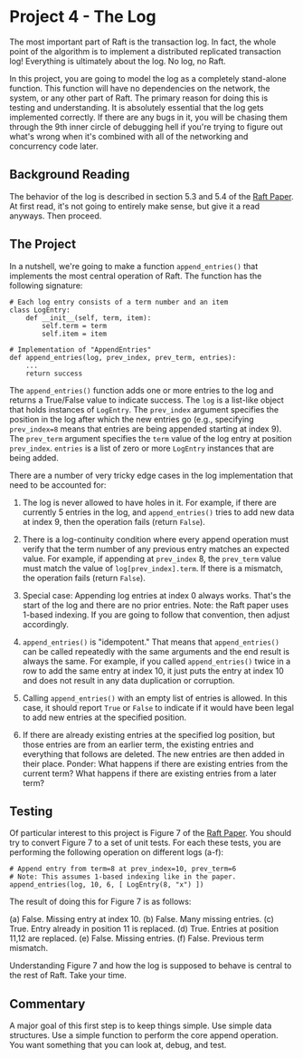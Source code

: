 # Project 4 - The Log

The most important part of Raft is the transaction log.  In fact, the
whole point of the algorithm is to implement a distributed replicated
transaction log!  Everything is ultimately about the log.  No log, no
Raft.

In this project, you are going to model the log as a completely
stand-alone function.  This function will have no dependencies on the
network, the system, or any other part of Raft.  The primary reason
for doing this is testing and understanding.  It is absolutely
essential that the log gets implemented correctly.  If there are any
bugs in it, you will be chasing them through the 9th inner circle of
debugging hell if you're trying to figure out what's wrong when it's
combined with all of the networking and concurrency code later.

## Background Reading

The behavior of the log is described in section 5.3 and 5.4 of the
[Raft Paper](https://raft.github.io/raft.pdf). At first read, it's not
going to entirely make sense, but give it a read anyways.  Then
proceed.

## The Project

In a nutshell, we're going to make a function `append_entries()` that
implements the most central operation of Raft.  The function has the
following signature:

```
# Each log entry consists of a term number and an item
class LogEntry:
    def __init__(self, term, item):
        self.term = term
        self.item = item

# Implementation of "AppendEntries"
def append_entries(log, prev_index, prev_term, entries):
    ...
    return success
```

The `append_entries()` function adds one or more entries to the log
and returns a True/False value to indicate success.  The `log` is a
list-like object that holds instances of `LogEntry`.
The `prev_index` argument specifies the position in
the log after which the new entries go (e.g., specifying
`prev_index=8` means that entries are being appended starting at index
9). The `prev_term` argument specifies the `term` value of the log
entry at position `prev_index`. `entries` is a list of zero or more
`LogEntry` instances that are being added.

There are a number of very tricky edge cases in the log implementation
that need to be accounted for:

1. The log is never allowed to have holes in it.  For example, if
there are currently 5 entries in the log, and `append_entries()` tries
to add new data at index 9, then the operation fails (return `False`).

2. There is a log-continuity condition where every append operation
must verify that the term number of any previous entry matches an
expected value. For example, if appending at `prev_index` 8, the
`prev_term` value must match the value of `log[prev_index].term`. If
there is a mismatch, the operation fails (return `False`).

3. Special case: Appending log entries at index 0 always works. That's
the start of the log and there are no prior entries.  Note: the
Raft paper uses 1-based indexing.  If you are going to follow that
convention, then adjust accordingly.

4. `append_entries()` is "idempotent."  That means that
`append_entries()` can be called repeatedly with the same arguments
and the end result is always the same.  For example, if you called
`append_entries()` twice in a row to add the same entry at index 10,
it just puts the entry at index 10 and does not result in any data
duplication or corruption.

5. Calling `append_entries()` with an empty list of entries is
allowed.  In this case, it should report `True` or `False` to indicate
if it would have been legal to add new entries at the specified
position.
 
6. If there are already existing entries at the specified log position,
but those entries are from an earlier term, the existing entries and
everything that follows are deleted.  The new entries are then
added in their place.  Ponder: What happens if there are existing
entries from the current term?  What happens if there are existing
entries from a later term?

## Testing

Of particular interest to this project is Figure 7 of the [Raft
Paper](https://raft.github.io/raft.pdf).  You should try to convert
Figure 7 to a set of unit tests.  For each these tests, you are
performing the following operation on different logs (a-f):

```
# Append entry from term=8 at prev_index=10, prev_term=6
# Note: This assumes 1-based indexing like in the paper.
append_entries(log, 10, 6, [ LogEntry(8, "x") ])
```

The result of doing this for Figure 7 is as follows:

(a) False. Missing entry at index 10.
(b) False. Many missing entries.
(c) True. Entry already in position 11 is replaced.
(d) True. Entries at position 11,12 are replaced.
(e) False. Missing entries.
(f) False. Previous term mismatch.

Understanding Figure 7 and how the log is supposed to behave is
central to the rest of Raft. Take your time.

## Commentary

A major goal of this first step is to keep things simple. Use
simple data structures.  Use a simple function to perform
the core append operation.   You want something that you can
look at, debug, and test.


